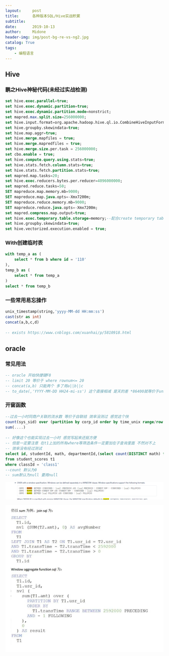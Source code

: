 ```yaml
---
layout:     post
title:      各种版本SQL/Hive实战积累
subtitle:   
date:       2019-10-13
author:     Midone
header-img: img/post-bg-re-vs-ng2.jpg
catalog: True
tags:
    - 编程语言
---
```


## Hive

### 鹏之Hive神秘代码(未经过实战检测)

```sql
set hive.exec.parallel=true;
set hive.exec.dynamic.partition=true;
set hive.exec.dynamic.partition.mode=nonstrict;
set mapred.max.split.size=256000000;
set hive.input.format=org.apache.hadoop.hive.ql.io.CombineHiveInputFormat;
set hive.groupby.skewindata=true;
set hive.map.aggr=true;
set hive.merge.mapfiles = true;
set hive.merge.mapredfiles = true;
set hive.merge.size.per.task = 256000000;
set cbo.enable = true;
set hive.compute.query.using.stats=true;
set hive.stats.fetch.column.stats=true;
set hive.stats.fetch.partition.stats=true;
set mapred.map.tasks=20;
set hive.exec.reducers.bytes.per.reducer=4096000000;
set mapred.reduce.tasks=50;
SET mapreduce.map.memory.mb=9000;
SET mapreduce.map.java.opts=-Xmx7200m;
SET mapreduce.reduce.memory.mb=9000;
SET mapreduce.reduce.java.opts=-Xmx7200m;
set mapred.compress.map.output=true;
set hive.exec.temporary.table.storage=memory;--配合create temporary table as stored as ...
set hive.groupby.skewindata=true;
set hive.vectorized.execution.enabled = true;
```

### With创建临时表

```sql
with temp_a as (
    select * from b where id = '110'
),
temp_b as (
    select * from temp_a
)
select * from temp_b
```

### 一些常用易忘操作
```sql
unix_timestamp(string,'yyyy-MM-dd HH:mm:ss')
cast(str as int)
concat(a,b,c,d)

-- exists https://www.cnblogs.com/xuanhai/p/5810918.html
```


## oracle

### 常见用法
```sql
-- oracle 开始快捷键F8
-- limit 20 等价于 where rownum<= 20
-- concat(a,b) 只能两个 多了用a||b||c
-- to_date(,'YYYY-MM-DD HH24-mi-ss') 这个直接相减 是天的差 *86400就等价于unix_timestamp
```
### 开窗函数


```sql
--过去一小时同商户关联的流水数 等价于自联结 效率没测过 感觉这个快
count(sys_sid) over (partition by corp_id order by time_unix range/row between 3600/86400 preceding and current row),0
sum(....)

-- 好像这个也能实现过去一小时 感觉写起来还挺方便
-- 但是一定要注意 在t1上加的所有where等筛选条件一定要加在子查询里面 不然对不上
-- 效率没有经过测试
select id, studentId, math, departmentId,(select count(DISTINCT math) from student_scores where departmentId = t1.departmentId and math< t1.math and  classId = 'class1') cnt
from student_scores t1
where classId = 'class1'
--count 默认为0
-- sum默认为null 要用null
```
![image](https://github.com/ChunhanLi/ChunhanLi.github.io/blob/master/img/10_20_1.png?raw=true)

![image](https://github.com/ChunhanLi/ChunhanLi.github.io/blob/master/img/10_20_02.jpg?raw=true)